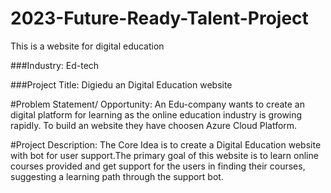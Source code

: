 # 2023-Future-Ready-Talent-Project

This is a website for digital education


###Industry:
Ed-tech


###Project Title:
Digiedu an Digital Education website


#Problem Statement/ Opportunity:
An Edu-company wants to create an digital platform for learning as the online education industry is growing rapidly. To build an website they have choosen Azure Cloud Platform.


#Project Description:
The Core Idea is to create a Digital Education website with bot for user support.The primary goal of this website is to learn online courses provided and get support for the users in finding their courses, suggesting a learning path through the support bot.
